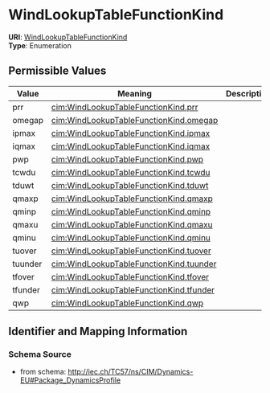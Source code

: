 # WindLookupTableFunctionKind



**URI**: [WindLookupTableFunctionKind](WindLookupTableFunctionKind)<br />
**Type**: Enumeration

## Permissible Values

| Value | Meaning | Description |
| --- | --- | --- |
| prr | [cim:WindLookupTableFunctionKind.prr](http://iec.ch/TC57/CIM100#WindLookupTableFunctionKind.prr) |  |
| omegap | [cim:WindLookupTableFunctionKind.omegap](http://iec.ch/TC57/CIM100#WindLookupTableFunctionKind.omegap) |  |
| ipmax | [cim:WindLookupTableFunctionKind.ipmax](http://iec.ch/TC57/CIM100#WindLookupTableFunctionKind.ipmax) |  |
| iqmax | [cim:WindLookupTableFunctionKind.iqmax](http://iec.ch/TC57/CIM100#WindLookupTableFunctionKind.iqmax) |  |
| pwp | [cim:WindLookupTableFunctionKind.pwp](http://iec.ch/TC57/CIM100#WindLookupTableFunctionKind.pwp) |  |
| tcwdu | [cim:WindLookupTableFunctionKind.tcwdu](http://iec.ch/TC57/CIM100#WindLookupTableFunctionKind.tcwdu) |  |
| tduwt | [cim:WindLookupTableFunctionKind.tduwt](http://iec.ch/TC57/CIM100#WindLookupTableFunctionKind.tduwt) |  |
| qmaxp | [cim:WindLookupTableFunctionKind.qmaxp](http://iec.ch/TC57/CIM100#WindLookupTableFunctionKind.qmaxp) |  |
| qminp | [cim:WindLookupTableFunctionKind.qminp](http://iec.ch/TC57/CIM100#WindLookupTableFunctionKind.qminp) |  |
| qmaxu | [cim:WindLookupTableFunctionKind.qmaxu](http://iec.ch/TC57/CIM100#WindLookupTableFunctionKind.qmaxu) |  |
| qminu | [cim:WindLookupTableFunctionKind.qminu](http://iec.ch/TC57/CIM100#WindLookupTableFunctionKind.qminu) |  |
| tuover | [cim:WindLookupTableFunctionKind.tuover](http://iec.ch/TC57/CIM100#WindLookupTableFunctionKind.tuover) |  |
| tuunder | [cim:WindLookupTableFunctionKind.tuunder](http://iec.ch/TC57/CIM100#WindLookupTableFunctionKind.tuunder) |  |
| tfover | [cim:WindLookupTableFunctionKind.tfover](http://iec.ch/TC57/CIM100#WindLookupTableFunctionKind.tfover) |  |
| tfunder | [cim:WindLookupTableFunctionKind.tfunder](http://iec.ch/TC57/CIM100#WindLookupTableFunctionKind.tfunder) |  |
| qwp | [cim:WindLookupTableFunctionKind.qwp](http://iec.ch/TC57/CIM100#WindLookupTableFunctionKind.qwp) |  |








## Identifier and Mapping Information







### Schema Source


* from schema: http://iec.ch/TC57/ns/CIM/Dynamics-EU#Package_DynamicsProfile




